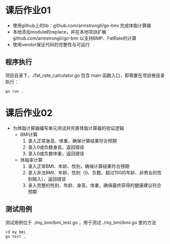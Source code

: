 # 课后作业01

- 使用github上的lib：github.com/armstrongli/go-bmi 完成体脂计算器
- 本地添加module的replace，并在本地项目扩展 github.com/armstrongli/go-bmi 以支持BMP、FatRate的计算
- 使用vendor保证代码的完整性与可运行

## 程序执行

项目目录下，./fat_rate_calculator.go 包含 main 函数入口，即需要在项目根目录执行：

```shell
go run .
```

# 课后作业02

- 为体脂计算器编写单元测试并完善体脂计算器的验证逻辑
    - BMI计算
        1. 录入正常身高、体重，确保计算结果符合预期
        2. 录入0或负数身高，返回错误
        3. 录入0或负数体重，返回错误
    - 体脂率计算
        1. 录入正常BMI、年龄、性别，确保计算结果符合预期
        2. 录入非法BMI、年龄、性别（0、负数、超过150的年龄、非男女的性别输入），返回错误
        3. 录入完整的性别、年龄、身高、体重，确保最终获得的健康建议符合预期

## 测试用例

测试用例位于 ./my_bmi/bmi_test.go ，用于测试 ./my_bmi/bmi.go 里的方法

```shell
cd my_bmi
go test .
```